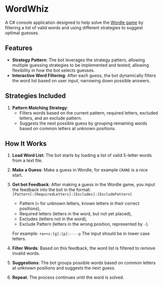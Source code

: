 # WordWhiz

A C# console application designed to help solve the [Wordle game](https://www.nytimes.com/games/wordle/index.html) by filtering a list of valid words and using different strategies to suggest optimal guesses.

## Features

- **Strategy Pattern**: The bot leverages the strategy pattern, allowing multiple guessing strategies to be implemented and tested; allowing flexibility in how the bot selects guesses.
- **Interactive Word Filtering**: After each guess, the bot dynamically filters the word list based on user input, narrowing down possible answers.
  
## Strategies Included

1. **Pattern Matching Strategy**: 
    - Filters words based on the current pattern, required letters, excluded letters, and an exclude pattern.
    - Suggests the next possible guess by grouping remaining words based on common letters at unknown positions.
  
## How It Works

1. **Load Word List**: The bot starts by loading a list of valid 5-letter words from a text file.
2. **Make a Guess**: Make a guess in Wordle, for example `CRANE` is a nice start. 
3. **Get bot Feedback**: After making a guess in the Wordle game, you input the feedback into the bot in the format:  
`[Pattern]:[RequiredLetters]:[Excludes]:[ExcludePattern]`  
   - Pattern (`+` for unknown letters, known letters in their correct positions),
   - Required letters (letters in the word, but not yet placed),
   - Excludes (letters not in the word),
   - Exclude Pattern (letters in the wrong position, represented by `-`).
       
   For example:  `+a++s:[g]:[p]:----p`
   The input should be in lower case letters. 
5. **Filter Words**: Based on this feedback, the word list is filtered to remove invalid words.
6. **Suggestions**: The bot groups possible words based on common letters at unknown positions and suggests the next guess.
7. **Repeat**: The process continues until the word is solved.

